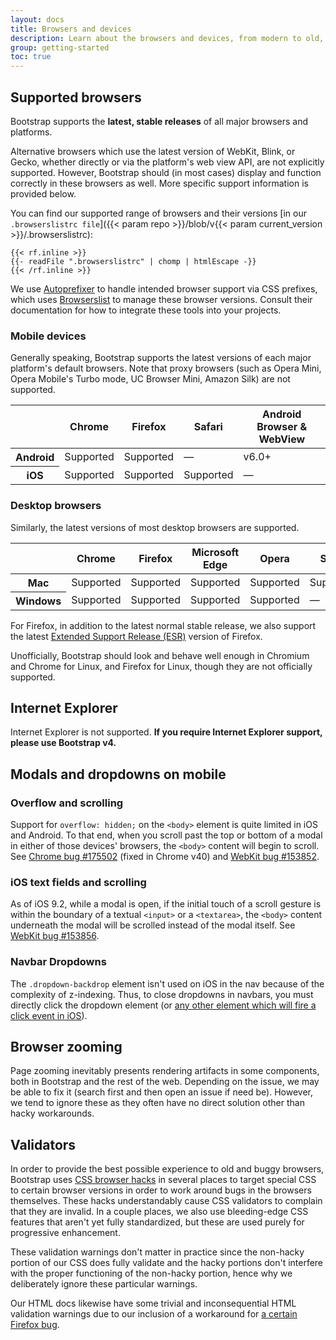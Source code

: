 ```yaml
---
layout: docs
title: Browsers and devices
description: Learn about the browsers and devices, from modern to old, that are supported by Bootstrap, including known quirks and bugs for each.
group: getting-started
toc: true
---
```


## Supported browsers

Bootstrap supports the **latest, stable releases** of all major browsers and platforms.

Alternative browsers which use the latest version of WebKit, Blink, or Gecko, whether directly or via the platform's web view API, are not explicitly supported. However, Bootstrap should (in most cases) display and function correctly in these browsers as well. More specific support information is provided below.

You can find our supported range of browsers and their versions [in our `.browserslistrc file`]({{< param repo >}}/blob/v{{< param current_version >}}/.browserslistrc):

```text
{{< rf.inline >}}
{{- readFile ".browserslistrc" | chomp | htmlEscape -}}
{{< /rf.inline >}}
```

We use [Autoprefixer](https://github.com/postcss/autoprefixer) to handle intended browser support via CSS prefixes, which uses [Browserslist](https://github.com/browserslist/browserslist) to manage these browser versions. Consult their documentation for how to integrate these tools into your projects.

### Mobile devices

Generally speaking, Bootstrap supports the latest versions of each major platform's default browsers. Note that proxy browsers (such as Opera Mini, Opera Mobile's Turbo mode, UC Browser Mini, Amazon Silk) are not supported.

<table class="table">
  <thead>
    <tr>
      <th scope="col"></th>
      <th scope="col">Chrome</th>
      <th scope="col">Firefox</th>
      <th scope="col">Safari</th>
      <th scope="col">Android Browser &amp; WebView</th>
    </tr>
  </thead>
  <tbody>
    <tr>
      <th scope="row">Android</th>
      <td>Supported</td>
      <td>Supported</td>
      <td class="text-muted">&mdash;</td>
      <td>v6.0+</td>
    </tr>
    <tr>
      <th scope="row">iOS</th>
      <td>Supported</td>
      <td>Supported</td>
      <td>Supported</td>
      <td class="text-muted">&mdash;</td>
    </tr>
  </tbody>
</table>

### Desktop browsers

Similarly, the latest versions of most desktop browsers are supported.

<table class="table">
  <thead>
    <tr>
      <th scope="col"></th>
      <th scope="col">Chrome</th>
      <th scope="col">Firefox</th>
      <th scope="col">Microsoft Edge</th>
      <th scope="col">Opera</th>
      <th scope="col">Safari</th>
    </tr>
  </thead>
  <tbody>
    <tr>
      <th scope="row">Mac</th>
      <td>Supported</td>
      <td>Supported</td>
      <td>Supported</td>
      <td>Supported</td>
      <td>Supported</td>
    </tr>
    <tr>
      <th scope="row">Windows</th>
      <td>Supported</td>
      <td>Supported</td>
      <td>Supported</td>
      <td>Supported</td>
      <td class="text-muted">&mdash;</td>
    </tr>
  </tbody>
</table>

For Firefox, in addition to the latest normal stable release, we also support the latest [Extended Support Release (ESR)](https://www.mozilla.org/en-US/firefox/enterprise/) version of Firefox.

Unofficially, Bootstrap should look and behave well enough in Chromium and Chrome for Linux, and Firefox for Linux, though they are not officially supported.

## Internet Explorer

Internet Explorer is not supported. **If you require Internet Explorer support, please use Bootstrap v4.**

## Modals and dropdowns on mobile

### Overflow and scrolling

Support for `overflow: hidden;` on the `<body>` element is quite limited in iOS and Android. To that end, when you scroll past the top or bottom of a modal in either of those devices' browsers, the `<body>` content will begin to scroll. See [Chrome bug #175502](https://bugs.chromium.org/p/chromium/issues/detail?id=175502) (fixed in Chrome v40) and [WebKit bug #153852](https://bugs.webkit.org/show_bug.cgi?id=153852).

### iOS text fields and scrolling

As of iOS 9.2, while a modal is open, if the initial touch of a scroll gesture is within the boundary of a textual `<input>` or a `<textarea>`, the `<body>` content underneath the modal will be scrolled instead of the modal itself. See [WebKit bug #153856](https://bugs.webkit.org/show_bug.cgi?id=153856).

### Navbar Dropdowns

The `.dropdown-backdrop` element isn't used on iOS in the nav because of the complexity of z-indexing. Thus, to close dropdowns in navbars, you must directly click the dropdown element (or [any other element which will fire a click event in iOS](https://developer.mozilla.org/en-US/docs/Web/API/Element/click_event#Safari_Mobile)).

## Browser zooming

Page zooming inevitably presents rendering artifacts in some components, both in Bootstrap and the rest of the web. Depending on the issue, we may be able to fix it (search first and then open an issue if need be). However, we tend to ignore these as they often have no direct solution other than hacky workarounds.

## Validators

In order to provide the best possible experience to old and buggy browsers, Bootstrap uses [CSS browser hacks](http://browserhacks.com/) in several places to target special CSS to certain browser versions in order to work around bugs in the browsers themselves. These hacks understandably cause CSS validators to complain that they are invalid. In a couple places, we also use bleeding-edge CSS features that aren't yet fully standardized, but these are used purely for progressive enhancement.

These validation warnings don't matter in practice since the non-hacky portion of our CSS does fully validate and the hacky portions don't interfere with the proper functioning of the non-hacky portion, hence why we deliberately ignore these particular warnings.

Our HTML docs likewise have some trivial and inconsequential HTML validation warnings due to our inclusion of a workaround for [a certain Firefox bug](https://bugzilla.mozilla.org/show_bug.cgi?id=654072).
